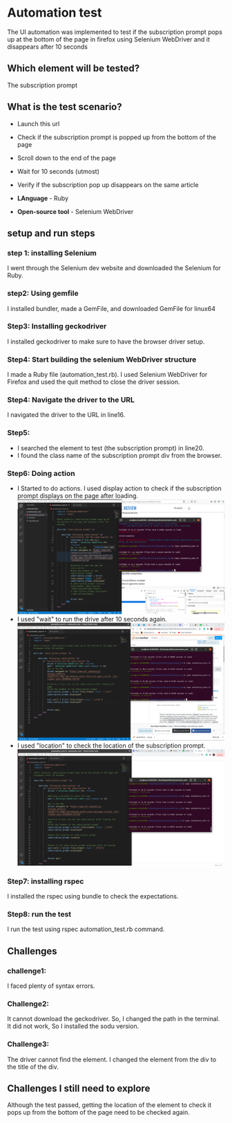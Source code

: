 # Automation test 
The UI automation was implemented to test if the subscription prompt pops up at the bottom of the page in firefox using Selenium WebDriver and it disappears after 10 seconds
## Which element will be tested?
The subscription prompt
## What is the test scenario?
* Launch this url
* Check if the subscription prompt is popped up from the bottom of the page
* Scroll down to the end of the page
* Wait for 10 seconds (utmost)
* Verify if the subscription pop up disappears on the same article

* **LAnguage** - Ruby
* **Open-source tool** - Selenium WebDriver
## setup and run steps
### step 1: installing Selenium
I went through the Selenium dev website and downloaded the Selenium for Ruby.

### step2: Using gemfile
I installed bundler, made a GemFile, and downloaded GemFile for linux64 

### Step3: Installing geckodriver
I installed geckodriver to make sure to have the browser driver setup.

### Step4: Start building the selenium WebDriver structure
I made a Ruby file (automation_test.rb). I used Selenium WebDriver for Firefox and used the quit method to close the driver session. 

### Step4: Navigate the driver to the URL
I navigated the driver to the URL in line16.

### Step5: 
* I searched the element to test (the subscription prompt) in line20.
* I found the class name of the subscription prompt div from the browser.

### Step6: Doing action
* I Started to do actions. I used display action to check if the subscription prompt displays on the page after loading.
![image](automation_test1.png)
* I used "wait" to run the drive after 10 seconds again.
![image](automation_test2.png)
* I used "location" to check the location of the subscription prompt.
![image](automation_test3.png)

### Step7: installing rspec
I installed the rspec using bundle to check the expectations.

### Step8: run the test
I run the test using rspec automation_test.rb command.

## Challenges
### challenge1:
I faced plenty of syntax errors.

### Challenge2:
It cannot download the geckodriver. So, I changed the path in the terminal. It did not work, So I installed the sodu version.

### Challenge3:
The driver cannot find the element. I changed the element from the div to the title of the div.

## Challenges I still need to explore
Although the test passed, getting the location of the element to check it pops up from the bottom of the page need to be checked again.

